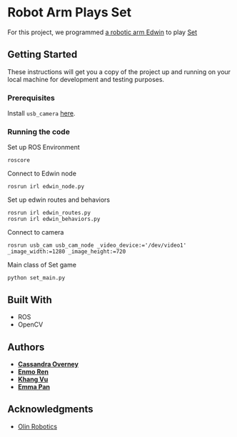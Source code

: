 # Robot Arm Plays Set

For this project, we programmed [a robotic arm Edwin](https://github.com/olinrobotics/irl) to play [Set](https://en.wikipedia.org/wiki/Set_(game))

## Getting Started

These instructions will get you a copy of the project up and running on your local machine for development and testing purposes.

### Prerequisites

Install `usb_camera` [here](https://github.com/olinrobotics/usb_cam).

### Running the code

Set up ROS Environment


```
roscore
```
Connect to Edwin node

```
rosrun irl edwin_node.py
```

Set up edwin routes and behaviors
```
rosrun irl edwin_routes.py
rosrun irl edwin_behaviors.py
```

Connect to camera
```
rosrun usb_cam usb_cam_node _video_device:='/dev/video1' _image_width:=1280 _image_height:=720
```

Main class of Set game
```
python set_main.py
```

## Built With
* ROS
* OpenCV


## Authors

* [**Cassandra Overney**](https://github.com/coverney)
* [**Enmo Ren**](https://github.com/Enmoren)
* [**Khang Vu**](https://github.com/minhkhang1795)
* [**Emma Pan**](https://github.com/epan547)


## Acknowledgments

* [Olin Robotics](https://olinrobotics.github.io)
